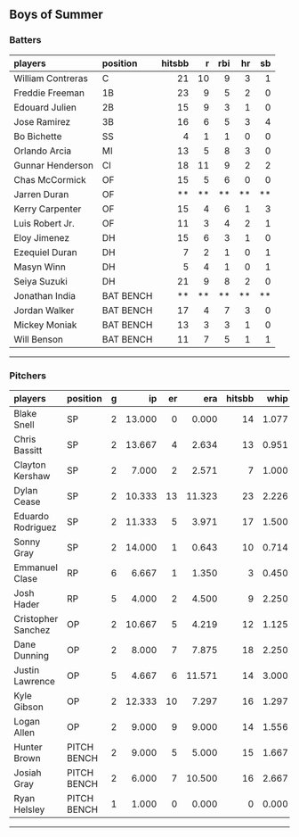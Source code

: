 ## Boys of Summer

### Batters

 
|players           |position  | hitsbb|  r| rbi| hr| sb| 
|:-----------------|:---------|------:|--:|---:|--:|--:| 
|William Contreras |C         |     21| 10|   9|  3|  1| 
|Freddie Freeman   |1B        |     23|  9|   5|  2|  0| 
|Edouard Julien    |2B        |     15|  9|   3|  1|  0| 
|Jose Ramirez      |3B        |     16|  6|   5|  3|  4| 
|Bo Bichette       |SS        |      4|  1|   1|  0|  0| 
|Orlando Arcia     |MI        |     13|  5|   8|  3|  0| 
|Gunnar Henderson  |CI        |     18| 11|   9|  2|  2| 
|Chas McCormick    |OF        |     15|  5|   6|  0|  0| 
|Jarren Duran      |OF        |     **| **|  **| **| **| 
|Kerry Carpenter   |OF        |     15|  4|   6|  1|  3| 
|Luis Robert Jr.   |OF        |     11|  3|   4|  2|  1| 
|Eloy Jimenez      |DH        |     15|  6|   3|  1|  0| 
|Ezequiel Duran    |DH        |      7|  2|   1|  0|  1| 
|Masyn Winn        |DH        |      5|  4|   1|  0|  1| 
|Seiya Suzuki      |DH        |     21|  9|   8|  2|  0| 
|Jonathan India    |BAT BENCH |     **| **|  **| **| **| 
|Jordan Walker     |BAT BENCH |     17|  4|   7|  3|  0| 
|Mickey Moniak     |BAT BENCH |     13|  3|   3|  1|  0| 
|Will Benson       |BAT BENCH |     11|  7|   5|  1|  1| 


* * *

### Pitchers

 
|players            |position    |  g|     ip| er|    era| hitsbb|  whip| so|  w| sv| 
|:------------------|:-----------|--:|------:|--:|------:|------:|-----:|--:|--:|--:| 
|Blake Snell        |SP          |  2| 13.000|  0|  0.000|     14| 1.077| 17|  2|  0| 
|Chris Bassitt      |SP          |  2| 13.667|  4|  2.634|     13| 0.951|  8|  1|  0| 
|Clayton Kershaw    |SP          |  2|  7.000|  2|  2.571|      7| 1.000|  9|  1|  0| 
|Dylan Cease        |SP          |  2| 10.333| 13| 11.323|     23| 2.226| 13|  1|  0| 
|Eduardo Rodriguez  |SP          |  2| 11.333|  5|  3.971|     17| 1.500|  8|  1|  0| 
|Sonny Gray         |SP          |  2| 14.000|  1|  0.643|     10| 0.714|  9|  1|  0| 
|Emmanuel Clase     |RP          |  6|  6.667|  1|  1.350|      3| 0.450|  4|  1|  4| 
|Josh Hader         |RP          |  5|  4.000|  2|  4.500|      9| 2.250|  9|  0|  1| 
|Cristopher Sanchez |OP          |  2| 10.667|  5|  4.219|     12| 1.125| 11|  1|  0| 
|Dane Dunning       |OP          |  2|  8.000|  7|  7.875|     18| 2.250| 10|  0|  0| 
|Justin Lawrence    |OP          |  5|  4.667|  6| 11.571|     14| 3.000|  5|  1|  0| 
|Kyle Gibson        |OP          |  2| 12.333| 10|  7.297|     16| 1.297| 10|  1|  0| 
|Logan Allen        |OP          |  2|  9.000|  9|  9.000|     14| 1.556|  7|  0|  0| 
|Hunter Brown       |PITCH BENCH |  2|  9.000|  5|  5.000|     15| 1.667| 14|  1|  0| 
|Josiah Gray        |PITCH BENCH |  2|  6.000|  7| 10.500|     16| 2.667|  4|  0|  0| 
|Ryan Helsley       |PITCH BENCH |  1|  1.000|  0|  0.000|      0| 0.000|  1|  0|  0| 


* * *


